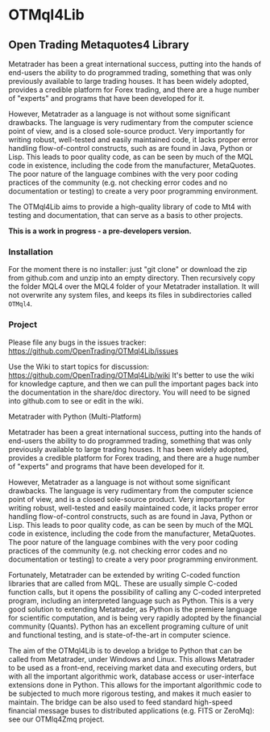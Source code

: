 # OTMql4Lib
## Open Trading Metaquotes4 Library



Metatrader has been a great international success, putting into the
hands of end-users the ability to do programmed trading, something
that was only previously available to large trading houses. It has
been widely adopted, provides a credible platform for Forex trading,
and there are a huge number of "experts" and programs that have been
developed for it.

However, Metatrader as a language is not without some significant
drawbacks. The language is very rudimentary from the computer science
point of view, and is a closed sole-source product. Very importantly
for writing robust, well-tested and easily maintained code, it lacks
proper error handling flow-of-control constructs, such as are found in
Java, Python or Lisp. This leads to poor quality code, as can be seen
by much of the MQL code in existence, including the code from the
manufacturer, MetaQuotes. The poor nature of the language combines
with the very poor coding practices of the community (e.g. not
checking error codes and no documentation or testing) to create a very
poor programming environment.

The OTMql4Lib aims to provide a high-quality library of code to Mt4
with testing and documentation, that can serve as a basis to other projects.


**This is a work in progress - a pre-developers version.**

### Installation

For the moment there is no installer: just "git clone" or download the
zip from github.com and unzip into an empty directory. Then recursively copy
the folder MQL4 over the MQL4 folder of your Metatrader installation. It will
not overwrite any system files, and keeps its files in subdirectories
called `OTMql4`.

### Project

Please file any bugs in the issues tracker:
https://github.com/OpenTrading/OTMql4Lib/issues

Use the Wiki to start topics for discussion:
https://github.com/OpenTrading/OTMql4Lib/wiki
It's better to use the wiki for knowledge capture, and then we can pull
the important pages back into the documentation in the share/doc directory.
You will need to be signed into github.com to see or edit in the wiki.

Metatrader with Python (Multi-Platform)

Metatrader has been a great international success, putting into the
hands of end-users the ability to do programmed trading, something
that was only previously available to large trading houses. It has
been widely adopted, provides a credible platform for Forex trading,
and there are a huge number of "experts" and programs that have been
developed for it.

However, Metatrader as a language is not without some significant
drawbacks. The language is very rudimentary from the computer science
point of view, and is a closed sole-source product. Very importantly
for writing robust, well-tested and easily maintained code, it lacks
proper error handling flow-of-control constructs, such as are found in
Java, Python or Lisp. This leads to poor quality code, as can be seen
by much of the MQL code in existence, including the code from the
manufacturer, MetaQuotes. The poor nature of the language combines
with the very poor coding practices of the community (e.g. not
checking error codes and no documentation or testing) to create a very
poor programming environment.

Fortunately, Metatrader can be extended by writing C-coded function
libraries that are called from MQL. These are usually simple C-coded
function calls, but it opens the possibility of calling any C-coded
interpreted program, including an interpreted language such as
Python. This is a very good solution to extending Metatrader, as
Python is the premiere language for scientific computation, and is
being very rapidly adopted by the financial community (Quants). Python
has an excellent programing culture of unit and functional testing,
and is state-of-the-art in computer science.

The aim of the OTMql4Lib is to develop a bridge to Python that can be
called from Metatrader, under Windows and Linux. This allows
Metatrader to be used as a front-end, receiving market data and
executing orders, but with all the important algorithmic work,
database access or user-interface extensions done in Python. This
allows for the important algorithmic code to be subjected to much more
rigorous testing, and makes it much easier to maintain.  The bridge
can be also used to feed standard high-speed financial message buses
to distributed applications (e.g. FITS or ZeroMq): see our OTMlq4Zmq project.


